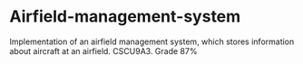 # Airfield-management-system
Implementation of an airfield management system, which stores information about aircraft at an airfield. CSCU9A3. Grade 87%
